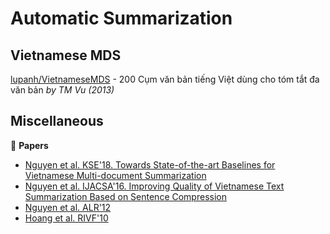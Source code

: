 # Automatic Summarization

## Vietnamese MDS

[lupanh/VietnameseMDS](https://github.com/lupanh/VietnameseMDS) - 200 Cụm văn bản tiếng Việt dùng cho tóm tắt đa văn bản *by TM Vu (2013)*

## Miscellaneous

:scroll: **Papers**

* [Nguyen et al. KSE'18. Towards State-of-the-art Baselines for Vietnamese Multi-document Summarization](https://drive.google.com/file/d/1ZQVBzaDRJmtVwGSqMH8kGlDLUasKdikJ/view?usp=sharing)
* [Nguyen et al. IJACSA'16. Improving Quality of Vietnamese Text Summarization Based on Sentence Compression](https://www.researchgate.net/publication/297591899_Improving_Quality_of_Vietnamese_Text_Summarization_Based_on_Sentence_Compression)
* [Nguyen et al. ALR'12](http://www.aclweb.org/anthology/W16-5405)
* [Hoang et al. RIVF'10](https://ieeexplore.ieee.org/document/5633162/)
